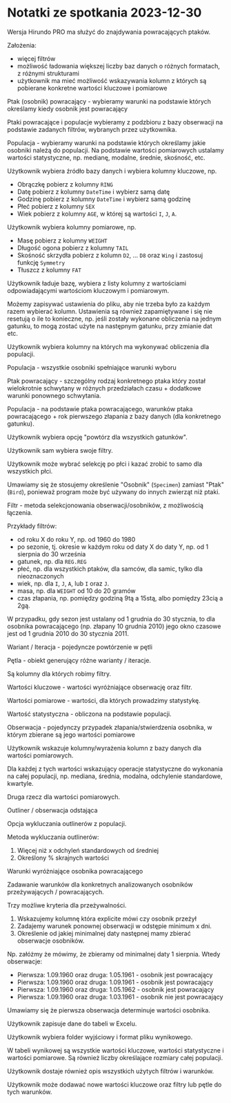 # Notatki ze spotkania 2023-12-30

Wersja Hirundo PRO ma służyć do znajdywania powracających ptaków.

Założenia:
- więcej filtrów
- możliwość ładowania większej liczby baz danych o różnych formatach, z różnymi strukturami
- użytkownik ma mieć możliwość wskazywania kolumn z których są pobierane konkretne wartości kluczowe i pomiarowe

Ptak (osobnik) powracający - wybieramy warunki na podstawie których określamy kiedy osobnik jest powracający

Ptaki powracające i populacje wybieramy z podzbioru z bazy obserwacji na podstawie zadanych filtrów, wybranych przez użytkownika.

Populacja - wybieramy warunki na podstawie których określamy jakie osobniki należą do populacji. Na podstawie wartości pomiarowych ustalamy wartości statystyczne, np. medianę, modalne, średnie, skośność, etc.

Użytkownik wybiera źródło bazy danych i wybiera kolumny kluczowe, np.

- Obrączkę pobierz z kolumny `RING`
- Datę pobierz z kolumny `DateTime` i wybierz samą datę
- Godzinę pobierz z kolumny `DateTime` i wybierz samą godzinę
- Płeć pobierz z kolumny `SEX`
- Wiek pobierz z kolumny `AGE`, w której są wartości `I`, `J`, `A`.

Użytkownik wybiera kolumny pomiarowe, np.

- Masę pobierz z kolumny `WEIGHT`
- Długość ogona pobierz z kolumny `TAIL`
- Skośność skrzydła pobierz z kolumn `D2`, ... `D8` oraz `Wing` i zastosuj funkcję `Symmetry` 
- Tłuszcz z kolumny `FAT`

Użytkownik ładuje bazę, wybiera z listy kolumny z wartościami odpowiadającymi wartościom kluczowym i pomiarowym.

Możemy zapisywać ustawienia do pliku, aby nie trzeba było za każdym razem wybierać kolumn. Ustawienia są również zapamiętywane i się nie resetują o ile to konieczne, np. jeśli zostały wykonane obliczenia na jednym gatunku, to mogą zostać użyte na następnym gatunku, przy zmianie dat etc.

Użytkownik wybiera kolumny na których ma wykonywać obliczenia dla populacji.

Populacja - wszystkie osobniki spełniające warunki wyboru

Ptak powracający - szczególny rodzaj konkretnego ptaka który został wielokrotnie schwytany w różnych przedziałach czasu + dodatkowe warunki ponownego schwytania.

Populacja - na podstawie ptaka powracającego, warunków ptaka powracającego + rok pierwszego złapania z bazy danych (dla konkretnego gatunku).

Użytkownik wybiera opcję "powtórz dla wszystkich gatunków".

Użytkownik sam wybiera swoje filtry.

Użytkownik może wybrać selekcję po płci i kazać zrobić to samo dla wszystkich płci.

Umawiamy się że stosujemy określenie "Osobnik" (`Specimen`) zamiast "Ptak" (`Bird`), ponieważ program może być używany do innych zwierząt niż ptaki.

Filtr - metoda selekcjonowania obserwacji/osobników, z możliwością łączenia.

Przykłady filtrów:

- od roku X do roku Y, np. od 1960 do 1980
- po sezonie, tj. okresie w każdym roku od daty X do daty Y, np. od 1 sierpnia do 30 września
- gatunek, np. dla `REG.REG`
- płeć, np. dla wszystkich ptaków, dla samców, dla samic, tylko dla nieoznaczonych
- wiek, np. dla `I`, `J`, `A`, lub `I` oraz `J`.
- masa, np. dla `WEIGHT` od 10 do 20 gramów
- czas złapania, np. pomiędzy godziną 9tą a 15stą, albo pomiędzy 23cią a 2gą.

W przypadku, gdy sezon jest ustalany od 1 grudnia do 30 stycznia, to dla osobnika powracającego (np. złapany 10 grudnia 2010) jego okno czasowe jest od 1 grudnia 2010 do 30 stycznia 2011.

Wariant / Iteracja - pojedyncze powtórzenie w pętli

Pętla - obiekt generujący różne warianty / iteracje.

Są kolumny dla których robimy filtry.

Wartości kluczowe - wartości wyróżniające obserwację oraz filtr.

Wartości pomiarowe - wartości, dla których prowadzimy statystykę.

Wartość statystyczna - obliczona na podstawie populacji.

Obserwacja - pojedynczy przypadek złapania/stwierdzenia osobnika, w którym zbierane są jego wartości pomiarowe

Użytkownik wskazuje kolumny/wyrażenia kolumn z bazy danych dla wartości pomiarowych.

Dla każdej z tych wartości wskazujący operacje statystyczne do wykonania na całej populacji, np. mediana, średnia, modalna, odchylenie standardowe, kwartyle.

Druga rzecz dla wartości pomiarowych.

Outliner / obserwacja odstająca

Opcja wykluczania outlinerów z populacji.

Metoda wykluczania outlinerów:

1. Więcej niż x odchyleń standardowych od średniej
2. Określony % skrajnych wartości

Warunki wyróżniające osobnika powracającego

Zadawanie warunków dla konkretnych analizowanych osobników przeżywających / powracających.

Trzy możliwe kryteria dla przeżywalności.

1. Wskazujemy kolumnę która explicite mówi czy osobnik przeżył
2. Zadajemy warunek ponownej obserwacji w odstępie minimum x dni.
3. Określenie od jakiej minimalnej daty następnej mamy zbierać obserwacje osobników.

Np. załóżmy że mówimy, że zbieramy od minimalnej daty 1 sierpnia. Wtedy obserwacje:

- Pierwsza: 1.09.1960 oraz druga: 1.05.1961 - osobnik jest powracający
- Pierwsza: 1.09.1960 oraz druga: 1.09.1961 - osobnik jest powracający
- Pierwsza: 1.09.1960 oraz druga: 1.05.1962 - osobnik jest powracający
- Pierwsza: 1.09.1960 oraz druga: 1.03.1961 - osobnik nie jest powracający

Umawiamy się że pierwsza obserwacja determinuje wartości osobnika.

Użytkownik zapisuje dane do tabeli w Excelu.

Użytkownik wybiera folder wyjściowy i format pliku wynikowego.

W tabeli wynikowej są wszystkie wartości kluczowe, wartości statystyczne i wartości pomiarowe. Są również liczby określające rozmiary całej populacji.

Użytkownik dostaje również opis wszystkich użytych filtrów i warunków.

Użytkownik może dodawać nowe wartości kluczowe oraz filtry lub pętle do tych warunków.